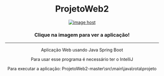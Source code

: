 <h1 align="Center"> ProjetoWeb2 </h1>
<div align="center">
  <a href="https://imgbox.com/ZwwhEtjP" target="_blank"><img src="https://thumbs2.imgbox.com/2c/71/ZwwhEtjP_t.png" alt="image host"/></a>
  <h3> Clique na imagem para ver a aplicação! </h3>
</div><hr>

<div align="center">
    <p> Aplicação Web usando Java Spring Boot </p>
    <p> Para usar esse programa é necessário ter o IntelliJ </p>
    <p> Para executar a aplicação: ProjetoWeb2-master\src\main\java\rota\projeto </p>
</div>


